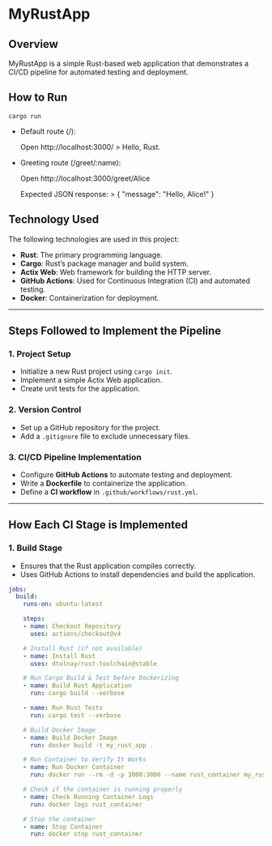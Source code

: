 # MyRustApp

## Overview
MyRustApp is a simple Rust-based web application that demonstrates a CI/CD pipeline for automated testing and deployment.

## How to Run
   
   `cargo run`
   
   - Default route (/):

     Open http://localhost:3000/  > Hello, Rust.
	
   - Greeting route (/greet/:name):

     Open http://localhost:3000/greet/Alice

     Expected JSON response: > { "message": "Hello, Alice!" }

## Technology Used
The following technologies are used in this project:

- **Rust**: The primary programming language.
- **Cargo**: Rust’s package manager and build system.
- **Actix Web**: Web framework for building the HTTP server.
- **GitHub Actions**: Used for Continuous Integration (CI) and automated testing.
- **Docker**: Containerization for deployment.

---

## Steps Followed to Implement the Pipeline

### 1. **Project Setup**
- Initialize a new Rust project using `cargo init`.
- Implement a simple Actix Web application.
- Create unit tests for the application.

### 2. **Version Control**
- Set up a GitHub repository for the project.
- Add a `.gitignore` file to exclude unnecessary files.

### 3. **CI/CD Pipeline Implementation**
- Configure **GitHub Actions** to automate testing and deployment.
- Write a **Dockerfile** to containerize the application.
- Define a **CI workflow** in `.github/workflows/rust.yml`.

---

## How Each CI Stage is Implemented

### **1. Build Stage**
- Ensures that the Rust application compiles correctly.
- Uses GitHub Actions to install dependencies and build the application.

```yaml
jobs:
  build:
    runs-on: ubuntu-latest

    steps:
    - name: Checkout Repository
      uses: actions/checkout@v4

    # Install Rust (if not available)
    - name: Install Rust
      uses: dtolnay/rust-toolchain@stable

    # Run Cargo Build & Test before Dockerizing
    - name: Build Rust Application
      run: cargo build --verbose

    - name: Run Rust Tests
      run: cargo test --verbose

    # Build Docker Image
    - name: Build Docker Image
      run: docker build -t my_rust_app .

    # Run Container to Verify It Works
    - name: Run Docker Container
      run: docker run --rm -d -p 3000:3000 --name rust_container my_rust_app

    # Check if the container is running properly
    - name: Check Running Container Logs
      run: docker logs rust_container

    # Stop the container
    - name: Stop Container
      run: docker stop rust_container
```